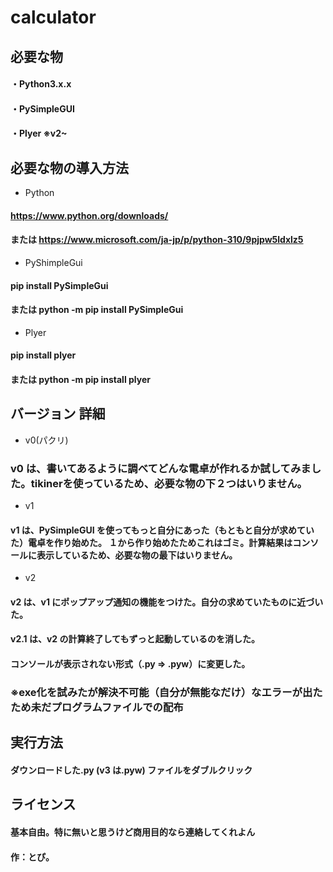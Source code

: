 # calculator


## 必要な物
#### ・Python3.x.x
#### ・PySimpleGUI
#### ・Plyer     ※v2~


## 必要な物の導入方法
* Python
####  https://www.python.org/downloads/
#### または https://www.microsoft.com/ja-jp/p/python-310/9pjpw5ldxlz5

* PyShimpleGui
####  pip install PySimpleGui
#### または python -m pip install PySimpleGui

* Plyer
####  pip install plyer
#### または python -m pip install plyer


## バージョン 詳細
* v0(パクリ)
### v0 は、書いてあるように調べてどんな電卓が作れるか試してみました。tikinerを使っているため、必要な物の下２つはいりません。

* v1
#### v1 は、PySimpleGUI を使ってもっと自分にあった（もともと自分が求めていた）電卓を作り始めた。  １から作り始めたためこれはゴミ。計算結果はコンソールに表示しているため、必要な物の最下はいりません。

* v2
#### v2 は、v1 にポップアップ通知の機能をつけた。自分の求めていたものに近づいた。
#### v2.1 は、v2 の計算終了してもずっと起動しているのを消した。
#### コンソールが表示されない形式（.py => .pyw）に変更した。

### ※exe化を試みたが解決不可能（自分が無能なだけ）なエラーが出たため未だプログラムファイルでの配布


## 実行方法
#### ダウンロードした.py (v3 は.pyw) ファイルをダブルクリック


## ライセンス
#### 基本自由。特に無いと思うけど商用目的なら連絡してくれよん



#### 作：とぴ。
